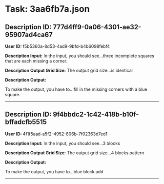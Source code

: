 # Task: 3aa6fb7a.json

## Description ID: 777d4ff9-0a06-4301-ae32-95907ad4ca67

**User ID:** f5b5360a-8d53-4ad9-9bfd-b4b6098febf4

**Description Input:** In the input, you should see...three incomplete squares that are each missing a corner.

**Description Output Grid Size:** The output grid size...is identical

**Description Output:**

To make the output, you have to...fill in the missing corners with a blue square.

---

## Description ID: 9f4bbdc2-1c42-418b-b10f-bffadcfb5515

**User ID:** 4f1f5aad-a5f2-4952-806b-7f02363d7ed1

**Description Input:** In the input, you should see...3 blocks

**Description Output Grid Size:** The output grid size...4 blocks pattern

**Description Output:**

To make the output, you have to...blue block add

---

